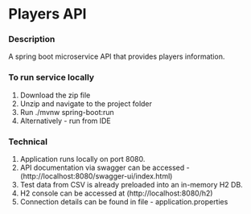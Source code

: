 # Players API

### Description
A spring boot microservice API that provides players information.

### To run service locally
1. Download the zip file
2. Unzip and navigate to the project folder
3. Run ./mvnw spring-boot:run
4. Alternatively - run from IDE

### Technical
1. Application runs locally on port 8080.
2. API documentation via swagger can be accessed - (http://localhost:8080/swagger-ui/index.html)
3. Test data from CSV is already preloaded into an in-memory H2 DB.
4. H2 console can be accessed at (http://localhost:8080/h2)
5. Connection details can be found in file - application.properties